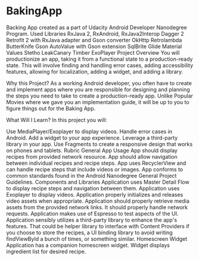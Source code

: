 # BakingApp
Backing App created as a part of Udacity Android Developer Nanodegree Program.
Used Libraries
RxJava 2, RxAndroid, RxJava2Interop
Dagger 2
Retrofit 2 with RxJava adapter and Gson converter
OkHttp
Retrolambda
ButterKnife
Gson
AutoValue with Gson extension
SqlBrite
Glide
Material Values
Stetho
LeakCanary
Timber
ExoPlayer
Project Overview
You will productionize an app, taking it from a functional state to a production-ready state. This will involve finding and handling error cases, adding accessibility features, allowing for localization, adding a widget, and adding a library.

Why this Project?
As a working Android developer, you often have to create and implement apps where you are responsible for designing and planning the steps you need to take to create a production-ready app. Unlike Popular Movies where we gave you an implementation guide, it will be up to you to figure things out for the Baking App.

What Will I Learn?
In this project you will:

Use MediaPlayer/Exoplayer to display videos.
Handle error cases in Android.
Add a widget to your app experience.
Leverage a third-party library in your app.
Use Fragments to create a responsive design that works on phones and tablets.
Rubric
General App Usage
 App should display recipes from provided network resource.
 App should allow navigation between individual recipes and recipe steps.
 App uses RecyclerView and can handle recipe steps that include videos or images.
 App conforms to common standards found in the Android Nanodegree General Project Guidelines.
Components and Libraries
 Application uses Master Detail Flow to display recipe steps and navigation between them.
 Application uses Exoplayer to display videos.
 Application properly initializes and releases video assets when appropriate.
 Application should properly retrieve media assets from the provided network links. It should properly handle network requests.
 Application makes use of Espresso to test aspects of the UI.
 Application sensibly utilizes a third-party library to enhance the app's features. That could be helper library to interface with Content Providers if you choose to store the recipes, a UI binding library to avoid writing findViewById a bunch of times, or something similar.
Homescreen Widget
 Application has a companion homescreen widget.
 Widget displays ingredient list for desired recipe.
